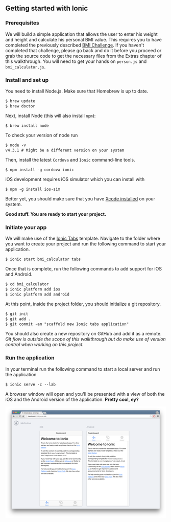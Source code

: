 ## Getting started with Ionic
### Prerequisites

We will build a simple application that allows the user to enter his weight and height and calculate his personal BMI value. This  requires you to have completed the previously described [BMI Challenge](https://craftacademy.gitbooks.io/coding-as-a-craft/content/bmi_challenge/bmi_challenge.html). If you haven't completed that challenge, please go back and do it before you proceed or grab the source code to get the necessary files from the Extras chapter of this walkthrough. You will need to get your hands on `person.js` and `bmi_calculator.js`.

### Install and set up

You need to install Node.js. Make sure that Homebrew is up to date. 
```
$ brew update
$ brew doctor
```
Next, install Node (this will also install `npm`):
```
$ brew install node
```

To check your version of node run
```
$ node -v
v4.3.1 # Might be a different version on your system
```

Then, install the latest `Cordova` and `Ionic` command-line tools.

```
$ npm install -g cordova ionic
```

iOS development requires iOS simulator which you can install with 

```
$ npm -g install ios-sim
```

Better yet, you should make sure that you have [Xcode installed](https://developer.apple.com/xcode/download/) on your system. 

**Good stuff. You are ready to start your project.**

### Initiate your app

We will make use of the [Ionic Tabs](https://github.com/driftyco/ionic-starter-tabs) template. Navigate to the folder where you want to create your project and run the following command to start your application.

```
$ ionic start bmi_calculator tabs
```

Once that is complete, run the following commands to add support for iOS and Android. 

```
$ cd bmi_calculator
$ ionic platform add ios
$ ionic platform add android
```

At this point, inside the project folder, you should initialize a git repository.

```
$ git init
$ git add . 
$ git commit -am "scaffold new Ionic tabs application"
```
You should also create a new repository on GitHub and add it as a remote. *Git flow is outside the scope of this walkthrough but do make use of version control when working on this project.*

### Run the application
In your terminal run the following command to start a local server and run the application
```
$ ionic serve -c --lab
```
A browser window will open and you'll be presented with a view of both the iOS and the Android version of the application. **Pretty cool, ey?**

![Initial view](images/bmi_calc_ionic_initial_view.png)